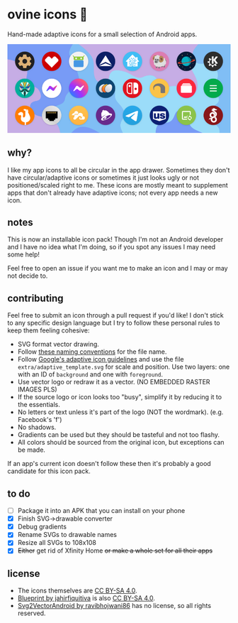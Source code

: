 # ovine icons 🐏

Hand-made adaptive icons for a small selection of Android apps.

![icon preview image](extra/preview.png)

## why?

I like my app icons to all be circular in the app drawer. Sometimes they don't have circular/adaptive icons or sometimes it just looks ugly or not positioned/scaled right to me. These icons are mostly meant to supplement apps that don't already have adaptive icons; not every app needs a new icon.

## notes

This is now an installable icon pack! Though I'm not an Android developer and I have no idea what I'm doing, so if you spot any issues I may need some help!

Feel free to open an issue if you want me to make an icon and I may or may not decide to.

## contributing

Feel free to submit an icon through a pull request if you'd like! I don't stick to any specific design language but I try to follow these personal rules to keep them feeling cohesive:
- SVG format vector drawing.
- Follow <a href="https://github.com/jahirfiquitiva/Blueprint/wiki/Setting-up-icon-pack-(Part-2}#naming-icons">these naming conventions</a> for the file name.
- Follow [Google's adaptive icon guidelines](https://developer.android.com/google-play/resources/icon-design-specifications) and use the file `extra/adaptive_template.svg` for scale and position. Use two layers: one with an ID of `background` and one with `foreground`.
- Use vector logo or redraw it as a vector. (NO EMBEDDED RASTER IMAGES PLS)
- If the source logo or icon looks too "busy", simplify it by reducing it to the essentials.
- No letters or text unless it's part of the logo (NOT the wordmark). (e.g. Facebook's 'f')
- No shadows.
- Gradients can be used but they should be tasteful and not too flashy.
- All colors should be sourced from the original icon, but exceptions can be made.

If an app's current icon doesn't follow these then it's probably a good candidate for this icon pack.

## to do

- [ ] Package it into an APK that you can install on your phone
- [x] Finish SVG->drawable converter
- [x] Debug gradients
- [x] Rename SVGs to drawable names
- [x] Resize all SVGs to 108x108
- [x] ~~Either~~ get rid of Xfinity Home ~~or make a whole set for all their apps~~

## license

- The icons themselves are [CC BY-SA 4.0](https://creativecommons.org/licenses/by-sa/4.0/).
- [Blueprint by jahirfiquitiva](https://github.com/jahirfiquitiva/Blueprint) is also [CC BY-SA 4.0](https://creativecommons.org/licenses/by-sa/4.0/).
- [Svg2VectorAndroid by ravibhojwani86](https://github.com/ravibhojwani86/Svg2VectorAndroid) has no license, so all rights reserved.
